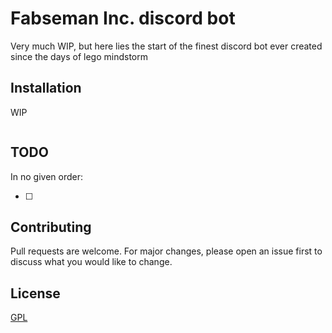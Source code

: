 # Fabseman Inc. discord bot

Very much WIP, but here lies the start of the finest discord bot ever created since the days of lego mindstorm

## Installation

WIP

```bash

```

## TODO
In no given order:

- [ ] 


## Contributing
Pull requests are welcome. For major changes, please open an issue first to discuss what you would like to change.

## License
[GPL](https://choosealicense.com/licenses/gpl-3.0/)

